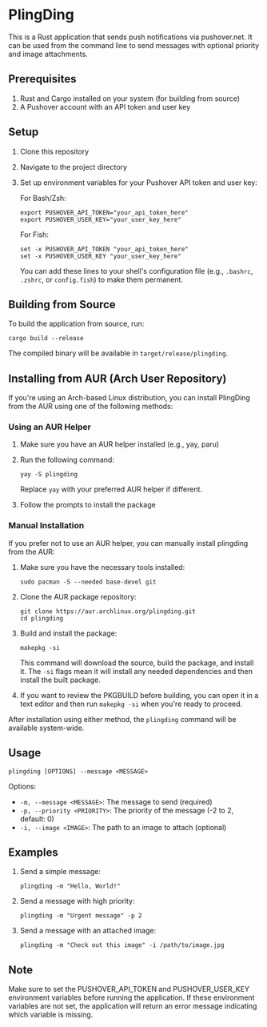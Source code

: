 # PlingDing

This is a Rust application that sends push notifications via pushover.net. It can be used from the command line to send messages with optional priority and image attachments.

## Prerequisites

1. Rust and Cargo installed on your system (for building from source)
2. A Pushover account with an API token and user key

## Setup

1. Clone this repository
2. Navigate to the project directory
3. Set up environment variables for your Pushover API token and user key:

   For Bash/Zsh:
   ```
   export PUSHOVER_API_TOKEN="your_api_token_here"
   export PUSHOVER_USER_KEY="your_user_key_here"
   ```

   For Fish:
   ```
   set -x PUSHOVER_API_TOKEN "your_api_token_here"
   set -x PUSHOVER_USER_KEY "your_user_key_here"
   ```

   You can add these lines to your shell's configuration file (e.g., `.bashrc`, `.zshrc`, or `config.fish`) to make them permanent.

## Building from Source

To build the application from source, run:

```
cargo build --release
```

The compiled binary will be available in `target/release/plingding`.

## Installing from AUR (Arch User Repository)

If you're using an Arch-based Linux distribution, you can install PlingDing from the AUR using one of the following methods:

### Using an AUR Helper

1. Make sure you have an AUR helper installed (e.g., yay, paru)
2. Run the following command:

   ```
   yay -S plingding
   ```

   Replace `yay` with your preferred AUR helper if different.

3. Follow the prompts to install the package

### Manual Installation

If you prefer not to use an AUR helper, you can manually install plingding from the AUR:

1. Make sure you have the necessary tools installed:
   ```
   sudo pacman -S --needed base-devel git
   ```

2. Clone the AUR package repository:
   ```
   git clone https://aur.archlinux.org/plingding.git
   cd plingding
   ```

3. Build and install the package:
   ```
   makepkg -si
   ```

   This command will download the source, build the package, and install it. The `-si` flags mean it will install any needed dependencies and then install the built package.

4. If you want to review the PKGBUILD before building, you can open it in a text editor and then run `makepkg -si` when you're ready to proceed.

After installation using either method, the `plingding` command will be available system-wide.

## Usage

```
plingding [OPTIONS] --message <MESSAGE>
```

Options:
- `-m, --message <MESSAGE>`: The message to send (required)
- `-p, --priority <PRIORITY>`: The priority of the message (-2 to 2, default: 0)
- `-i, --image <IMAGE>`: The path to an image to attach (optional)

## Examples

1. Send a simple message:
   ```
   plingding -m "Hello, World!"
   ```

2. Send a message with high priority:
   ```
   plingding -m "Urgent message" -p 2
   ```

3. Send a message with an attached image:
   ```
   plingding -m "Check out this image" -i /path/to/image.jpg
   ```

## Note

Make sure to set the PUSHOVER_API_TOKEN and PUSHOVER_USER_KEY environment variables before running the application. If these environment variables are not set, the application will return an error message indicating which variable is missing.
